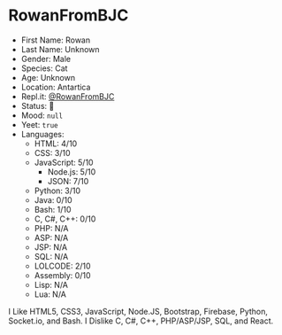 # RowanFromBJC
* First Name: Rowan
* Last Name: Unknown
* Gender: Male
* Species: Cat
* Age: Unknown
* Location: Antartica
* Repl.it: [@RowanFromBJC](https://repl.it/@RowanFromBJC)
* Status: :taco:
* Mood: `null`
* Yeet: `true`
* Languages:
  - HTML: 4/10
  - CSS: 3/10
  - JavaScript: 5/10
    - Node.js: 5/10
    - JSON: 7/10
  - Python: 3/10
  - Java: 0/10
  - Bash: 1/10
  - C, C#, C++: 0/10
  - PHP: N/A
  - ASP: N/A
  - JSP: N/A
  - SQL: N/A
  - LOLCODE: 2/10
  - Assembly: 0/10
  - Lisp: N/A
  - Lua: N/A

I Like HTML5, CSS3, JavaScript, Node.JS, Bootstrap, Firebase, Python, Socket.io, and Bash.
I Dislike C, C#, C++, PHP/ASP/JSP, SQL, and React.
